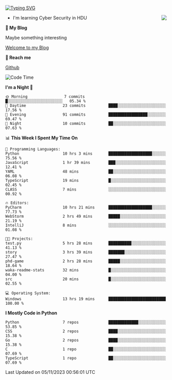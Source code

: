 [![Typing SVG](https://readme-typing-svg.herokuapp.com?font=Fira+Code&pause=1000&random=false&width=450&height=60&lines=Hello+%F0%9F%91%8B%F0%9F%8F%BB;I'm+JBNRZ)](https://git.io/typing-svg)

<a href="#">
  <img align="right" src="https://github-readme-stats.vercel.app/api?username=JBNRZ&show_icons=true&bg_color=15,f2f7fd,E0EAFC" />
</a>

- I'm learning Cyber Security in HDU

 **🌱 My Blog**

Maybe something interesting

[Welcome to my Blog](https://jbnrz.com.cn/)

 **💬 Reach me** 

[Github](https://github.com/JBNRZ)


<!--START_SECTION:waka-->
![Code Time](http://img.shields.io/badge/Code%20Time-75%20hrs%2059%20mins-blue)

**I'm a Night 🦉** 

```text
🌞 Morning                7 commits           █░░░░░░░░░░░░░░░░░░░░░░░░   05.34 % 
🌆 Daytime                23 commits          ████░░░░░░░░░░░░░░░░░░░░░   17.56 % 
🌃 Evening                91 commits          █████████████████░░░░░░░░   69.47 % 
🌙 Night                  10 commits          ██░░░░░░░░░░░░░░░░░░░░░░░   07.63 % 
```


📊 **This Week I Spent My Time On** 

```text
💬 Programming Languages: 
Python                   10 hrs 3 mins       ███████████████████░░░░░░   75.56 % 
JavaScript               1 hr 39 mins        ███░░░░░░░░░░░░░░░░░░░░░░   12.41 % 
YAML                     48 mins             ██░░░░░░░░░░░░░░░░░░░░░░░   06.08 % 
TypeScript               19 mins             █░░░░░░░░░░░░░░░░░░░░░░░░   02.45 % 
CLASS                    7 mins              ░░░░░░░░░░░░░░░░░░░░░░░░░   00.92 % 

🔥 Editors: 
PyCharm                  10 hrs 21 mins      ███████████████████░░░░░░   77.73 % 
WebStorm                 2 hrs 49 mins       █████░░░░░░░░░░░░░░░░░░░░   21.19 % 
IntelliJ                 8 mins              ░░░░░░░░░░░░░░░░░░░░░░░░░   01.08 % 

🐱‍💻 Projects: 
test.py                  5 hrs 28 mins       ██████████░░░░░░░░░░░░░░░   41.13 % 
story                    3 hrs 39 mins       ███████░░░░░░░░░░░░░░░░░░   27.47 % 
phd-game                 2 hrs 28 mins       █████░░░░░░░░░░░░░░░░░░░░   18.64 % 
waka-readme-stats        32 mins             █░░░░░░░░░░░░░░░░░░░░░░░░   04.00 % 
src                      20 mins             █░░░░░░░░░░░░░░░░░░░░░░░░   02.55 % 

💻 Operating System: 
Windows                  13 hrs 19 mins      █████████████████████████   100.00 % 
```

**I Mostly Code in Python** 

```text
Python                   7 repos             █████████████░░░░░░░░░░░░   53.85 % 
CSS                      2 repos             ████░░░░░░░░░░░░░░░░░░░░░   15.38 % 
Go                       2 repos             ████░░░░░░░░░░░░░░░░░░░░░   15.38 % 
C                        1 repo              ██░░░░░░░░░░░░░░░░░░░░░░░   07.69 % 
TypeScript               1 repo              ██░░░░░░░░░░░░░░░░░░░░░░░   07.69 % 
```




 Last Updated on 05/11/2023 00:56:01 UTC
<!--END_SECTION:waka-->
